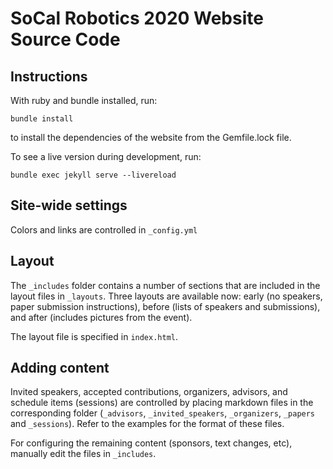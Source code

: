 # SoCal Robotics 2020 Website Source Code

## Instructions
With ruby and bundle installed, run:

```
bundle install
```

to install the dependencies of the website from the Gemfile.lock file.

To see a live version during development, run:

```
bundle exec jekyll serve --livereload
```

## Site-wide settings

Colors and links are controlled in ```_config.yml```

## Layout

The ```_includes``` folder contains a number of sections that are included in the layout files in ```_layouts```. Three layouts are available now: early (no speakers, paper submission instructions), before (lists of speakers and submissions), and after (includes pictures from the event). 

The layout file is specified in ```index.html```.

## Adding content

Invited speakers, accepted contributions, organizers, advisors, and schedule items (sessions) are controlled by placing markdown files in the corresponding folder (```_advisors```, ```_invited_speakers```, ```_organizers```, ```_papers``` and ```_sessions```). Refer to the examples for the format of these files.

For configuring the remaining content (sponsors, text changes, etc), manually edit the files in ```_includes```.

